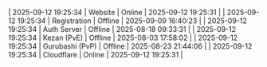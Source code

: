 | 2025-09-12 19:25:34 | Website | Online | 2025-09-12 19:25:31 |
| 2025-09-12 19:25:34 | Registration | Offline | 2025-09-09 16:40:23 |
| 2025-09-12 19:25:34 | Auth Server | Offline | 2025-08-18 09:33:31 |
| 2025-09-12 19:25:34 | Kezan (PvE) | Offline | 2025-08-03 17:58:02 |
| 2025-09-12 19:25:34 | Gurubashi (PvP) | Offline | 2025-08-23 21:44:06 |
| 2025-09-12 19:25:34 | Cloudflare | Online | 2025-09-12 19:25:31 |
